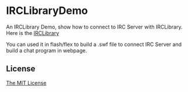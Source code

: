 # IRCLibraryDemo
An IRCLibrary Demo, show how to connect to IRC Server with IRCLibrary.
Here is the [IRCLibrary](https://github.com/taobataoma/IRCLibrary)

You can used it in flash/flex to build a .swf file to connect IRC Server and build a chat program in webpage.

## License
[The MIT License](LICENSE.md)
